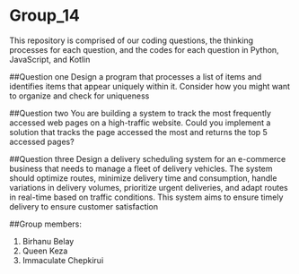 
# Group_14

This repository is comprised of our coding questions, the thinking processes for each question, and the codes for each question in Python, JavaScript, and Kotlin

##Question one
Design a program that processes a list of items and identifies items that appear uniquely within it. Consider how you might want to organize and check for uniqueness


##Question two
You are building  a system to track the most frequently accessed web pages on a high-traffic website. Could you implement a solution that tracks the page accessed the most and returns the top 5 accessed pages?

##Question three
Design a delivery scheduling system for an e-commerce business that needs to manage a fleet of delivery vehicles. The system should optimize routes, minimize delivery time and consumption, handle variations in delivery volumes, prioritize urgent deliveries, and adapt routes in real-time based on traffic conditions. This system aims to ensure timely delivery to ensure customer satisfaction

##Group members:
1. Birhanu Belay
2. Queen Keza
3. Immaculate Chepkirui



